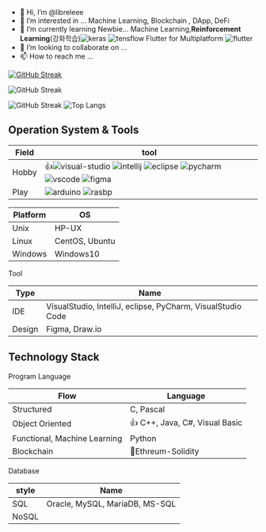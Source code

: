 - 👋 Hi, I’m @libreleee
- 👀 I’m interested in ... Machine Learning, Blockchain , DApp, DeFi
- 🌱 I’m currently learning Newbie... Machine Learning,**Reinforcement Learning**(강화학습)![keras](https://img.shields.io/badge/Keras-FF0000?style=for-the-badge&logo=keras&logoColor=white) ![tensflow](https://img.shields.io/badge/TensorFlow-FF6F00?style=for-the-badge&logo=tensorflow&logoColor=white) Flutter for Multiplatform ![flutter](https://img.shields.io/badge/Flutter-02569B?style=for-the-badge&logo=flutter&logoColor=white)
- 💞️ I’m looking to collaborate on ...
- 📫 How to reach me ...



[![GitHub Streak](https://streak-stats.demolab.com/?user=libreleee&theme=default)](https://git.io/streak-stats)

![GitHub Streak](https://github-readme-stats-git-masterrstaa-rickstaa.vercel.app/api?username=libreleee&&show_icons=true&theme=light)

![GitHub Streak](https://github-readme-stats.vercel.app/api/top-langs/?username=hussaino03&theme=radical&layout=compact")
![Top Langs](https://github-readme-stats.vercel.app/api/top-langs/?username=libreleee&theme=tokyonight)
 
## Operation System & Tools

| Field            | tool        |
|-----------------|---------------|
| Hobby      |:+1:![visual-studio](https://img.shields.io/badge/Visual_Studio-5C2D91?style=for-the-badge&logo=visual%20studio&logoColor=white) ![intellij](https://img.shields.io/badge/IntelliJ_IDEA-000000.svg?style=for-the-badge&logo=intellij-idea&logoColor=white) ![eclipse](https://img.shields.io/badge/Eclipse-2C2255?style=for-the-badge&logo=eclipse&logoColor=white) ![pycharm](https://img.shields.io/badge/PyCharm-000000.svg?&style=for-the-badge&logo=PyCharm&logoColor=white) ![vscode](https://img.shields.io/badge/VSCode-0078D4?style=for-the-badge&logo=visual%20studio%20code&logoColor=white) ![figma](https://img.shields.io/badge/Figma-F24E1E?style=for-the-badge&logo=figma&logoColor=white)  |
| Play      |![arduino](https://img.shields.io/badge/Arduino_IDE-00979D?style=for-the-badge&logo=arduino&logoColor=white) ![rasbp](https://img.shields.io/badge/Raspberry%20Pi-A22846?style=for-the-badge&logo=Raspberry%20Pi&logoColor=white) |



| Platform            | OS        |
|-----------------|---------------|
| Unix      | HP-UX |
| Linux      | CentOS, Ubuntu |
| Windows    | Windows10 |

Tool

| Type            | Name      |
|-----------------|---------------|
|IDE                   |VisualStudio, IntelliJ, eclipse, PyCharm, VisualStudio Code               |
|Design                   |Figma, Draw.io               |

## Technology Stack

<!---
libreleee/libreleee is a ✨ special ✨ repository because its `README.md` (this file) appears on your GitHub profile.
You can click the Preview link to take a look at your changes.
--->
Program Language

| Flow            | Language        |
|-----------------|---------------|
| Structured      | C, Pascal |
| Object Oriented |:+1: C++, Java, C#, Visual Basic       |
| Functional, Machine Learning      | Python        |
| Blockchain      | 🌱Ethreum-Solidity        |


Database

| style            | Name      |
|-----------------|---------------|
|SQL                   |Oracle, MySQL, MariaDB, MS-SQL               |
|NoSQL               |         |

